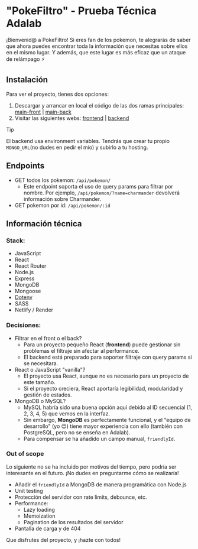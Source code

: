 # "PokeFiltro" - Prueba Técnica Adalab

¡Bienvenid@ a PokeFiltro! Si eres fan de los pokemon, te alegrarás de saber que ahora puedes encontrar toda la información que necesitas sobre ellos en el mismo lugar. Y además, que este lugar es más eficaz que un ataque de relámpago ⚡️

## Instalación
Para ver el proyecto, tienes dos opciones:
1. Descargar y arrancar en local el código de las dos ramas principales: [main-front](https://github.com/plabram/adalab/tree/main-front) | [main-back](https://github.com/plabram/adalab/tree/main-back)
2. Visitar las siguientes webs: [frontend](https://pokemon-filters.netlify.app/) | [backend](https://pokeapi-backend-3bla.onrender.com/api/pokemon/)

> [!TIP]
> El backend usa environment variables. Tendrás que crear tu propio `MONGO_URL`(no dudes en pedir el mío) y subirlo a tu hosting.

## Endpoints
* GET todos los pokemon: `/api/pokemon/`
    * Este endpoint soporta el uso de query params para filtrar por nombre. Por ejemplo, `/api/pokemon/?name=charmander` devolverá información sobre Charmander.
* GET pokemon por id: `/api/pokemon/:id`

## Información técnica
### Stack:
* JavaScript
* React
* React Router
* Node.js
* Express
* MongoDB
* Mongoose
* [Dotenv](https://www.npmjs.com/package/dotenv)
* SASS
* Netlify / Render

### Decisiones:
* Filtrar en el front o el back?
  * Para un proyecto pequeño React (**frontend**) puede gestionar sin problemas el filtraje sin afectar al performance.
  * El backend está preparado para soporter filtraje con query params si se necesitara.
* React o JavaScript "vanilla"?
  * El proyecto usa React, aunque no es necesario para un proyecto de este tamaño.
  * Si el proyecto creciera, React aportaría legibilidad, modularidad y gestión de estados.
* MongoDB o MySQL?
  * MySQL habría sido una buena opción aquí debido al ID secuencial (1, 2, 3, 4, 5) que vemos en la interfaz.
  * Sin embargo, **MongoDB** es perfectamente funcional, y el "equipo de desarrollo" (yo 😊) tiene mayor experiencia con ello (también con PostgreSQL, pero no se enseña en Adalab).
  * Para compensar se ha añadido un campo manual, `friendlyId`.

### Out of scope
Lo siguiente no se ha incluido por motivos del tiempo, pero podría ser interesante en el futuro. 
¡No dudes en preguntarme cómo se realizaría!
* Añadir el `friendlyId` a MongoDB de manera programática con Node.js
* Unit testing
* Protección del servidor con rate limits, debounce, etc.
* Performance:
  * Lazy loading
  * Memoization
  * Pagination de los resultados del servidor
* Pantalla de carga y de 404

Que disfrutes del proyecto, y ¡hazte con todos!
